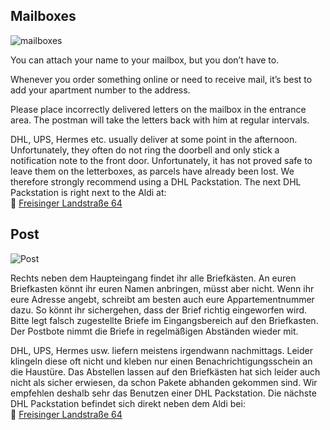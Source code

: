 <!-- English -->
## Mailboxes
![mailboxes](/img/info/residency/mailboxes.webp)

You can attach your name to your mailbox, but you don’t have to. 

Whenever you order something online or need to receive mail, it’s best to add your apartment number to the address. 

Please place incorrectly delivered letters on the mailbox in the entrance area. The postman will take the letters back with him at regular intervals.

DHL, UPS, Hermes etc. usually deliver at some point in the afternoon. Unfortunately, they often do not ring the doorbell and only stick a notification note to the front door. Unfortunately, it has not proved safe to leave them on the letterboxes, as parcels have already been lost. We therefore strongly recommend using a DHL Packstation. The next DHL Packstation is right next to the Aldi at:  
📌 [Freisinger Landstraße 64](https://goo.gl/maps/xEczYEVw3F2vVUnN7) 

<!-- Deutsch -->
## Post
![Post](/img/info/residency/mailboxes.webp)

Rechts neben dem Haupteingang findet ihr alle Briefkästen. An euren Briefkasten könnt ihr euren Namen anbringen, müsst aber nicht. Wenn ihr eure Adresse angebt, schreibt am besten auch eure Appartementnummer dazu. So könnt ihr sichergehen, dass der Brief richtig eingeworfen wird. Bitte legt falsch zugestellte Briefe im Eingangsbereich auf den Briefkasten. Der Postbote nimmt die Briefe in regelmäßigen Abständen wieder mit.

DHL, UPS, Hermes usw. liefern meistens irgendwann nachmittags. Leider klingeln diese oft nicht und kleben nur einen Benachrichtigungsschein an die Haustüre. Das Abstellen lassen auf den Briefkästen hat sich leider auch nicht als sicher erwiesen, da schon Pakete abhanden gekommen sind. Wir empfehlen deshalb sehr das Benutzen einer DHL Packstation. Die nächste DHL Packstation befindet sich direkt neben dem Aldi bei:  
📌 [Freisinger Landstraße 64](https://goo.gl/maps/xEczYEVw3F2vVUnN7)